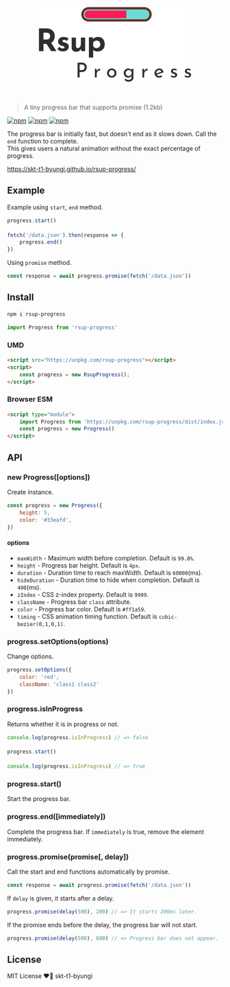 <div align="center">
    <img src="./logo.png">
</div>
<br><br>

> A tiny progress bar that supports promise (1.2kb)

[![npm](https://flat.badgen.net/npm/v/rsup-progress)](https://www.npmjs.com/package/rsup-progress)
[![npm](https://flat.badgen.net/bundlephobia/minzip/rsup-progress)](https://bundlephobia.com/result?p=rsup-progress)
[![npm](https://flat.badgen.net/npm/license/rsup-progress)](https://github.com/skt-t1-byungi/rsup-progress/blob/master/LICENSE)

The progress bar is initially fast, but doesn't end as it slows down.
Call the `end` function to complete. <br>
This gives users a natural animation without the exact percentage of progress.

https://skt-t1-byungi.github.io/rsup-progress/

## Example
Example using `start`, `end` method.
```js
progress.start()

fetch('/data.json').then(response => {
    progress.end()
})
```

Using `promise` method.
```js
const response = await progress.promise(fetch('/data.json'))
```

## Install
```sh
npm i rsup-progress
```
```js
import Progress from 'rsup-progress'
```

### UMD
```html
<script src="https://unpkg.com/rsup-progress"></script>
<script>
    const progress = new RsupProgress();
</script>
```

### Browser ESM
```html
<script type="module">
    import Progress from 'https://unpkg.com/rsup-progress/dist/index.js';
    const progress = new Progress()
</script>
```

## API
### new Progress([options])
Create instance.
```js
const progress = new Progress({
    height: 5,
    color: '#33eafd',
})
```

#### options
- `maxWidth` - Maximum width before completion. Default is `99.8%`.
- `height` - Progress bar height. Default is `4px`.
- `duration` - Duration time to reach maxWidth. Default is `60000`(ms).
- `hideDuration` - Duration time to hide when completion. Default is `400`(ms).
- `zIndex` - CSS z-index property. Default is `9999`.
- `className` - Progress bar `class` attribute.
- `color` - Progress bar color. Default is `#ff1a59`.
- `timing` - CSS animation timing function. Default is `cubic-bezier(0,1,0,1)`.

### progress.setOptions(options)
Change options.
```js
progress.setOptions({
    color: 'red',
    className: 'class1 class2'
})
```

### progress.isInProgress
Returns whether it is in progress or not.
```js
console.log(progress.isInProgress) // => false

progress.start()

console.log(progress.isInProgress) // => true
```

### progress.start()
Start the progress bar.

### progress.end([immediately])
Complete the progress bar. If `immediately` is true, remove the element immediately.

### progress.promise(promise[, delay])
Call the start and end functions automatically by promise.
```js
const response = await progress.promise(fetch('/data.json'))
```

If `delay` is given, it starts after a delay.

```js
progress.promise(delay(500), 200) // => It starts 200ms later.
```

If the promise ends before the delay, the progress bar will not start.
```js
progress.promise(delay(500), 600) // => Progress bar does not appear.
```



## License
MIT License ❤️📝 skt-t1-byungi
